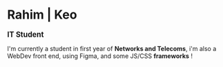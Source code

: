 <h1>Rahim | Keo</h1>
<big><b>IT Student</b></big>

I'm currently a student in first year of **Networks and Telecoms**, i'm also a WebDev front end, using Figma, and some JS/CSS **frameworks** !
